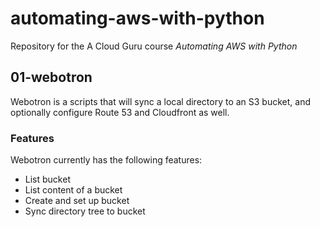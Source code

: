 # automating-aws-with-python

Repository for the A Cloud Guru course *Automating AWS with Python*

## 01-webotron

Webotron is a scripts that will sync a local directory
to an S3 bucket, and optionally configure Route 53
and Cloudfront as well.

### Features

Webotron currently has the following features:

- List bucket
- List content of a bucket
- Create and set up bucket
- Sync directory tree to bucket
